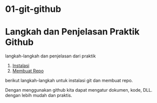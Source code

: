 # 01-git-github
# Langkah dan Penjelasan Praktik Github
langkah-langkah dan penjelasan dari praktik

1. [Instalasi](https://github.com/Yoga723/01-git-github/blob/main/Instalasi%20git)
2. [Membuat Repo](https://github.com/Yoga723/01-git-github/blob/main/Membuat-Repo-Git)

berikut langkah-langkah untuk instalasi git dan membuat repo.

Dengan menggunakan github kita dapat mengatur dokumen, kode, DLL. dengan lebih mudah dan praktis.  

